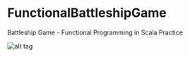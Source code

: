# FunctionalBattleshipGame
Battleship Game - Functional Programming in Scala Practice

![alt tag](https://github.com/Walczakp007/FunctionalBattleshipGame/tree/master/project/shipfpoop.png)

